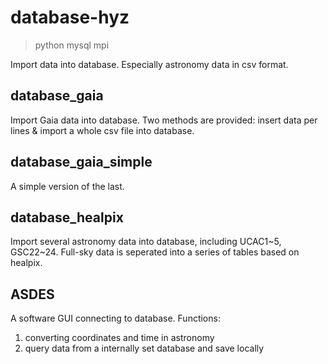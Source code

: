 # database-hyz
> python mysql mpi

Import data into database. Especially astronomy data in csv format.

## database_gaia
Import Gaia data into database. Two methods are provided: insert data per lines & import a whole csv file into database.

## database_gaia_simple
A simple version of the last.

## database_healpix
Import several astronomy data into database, including UCAC1\~5, GSC22\~24.
Full-sky data is seperated into a series of tables based on healpix.

## ASDES
A software GUI connecting to database.
Functions:
1. converting coordinates and time in astronomy
2. query data from a internally set database and save locally
